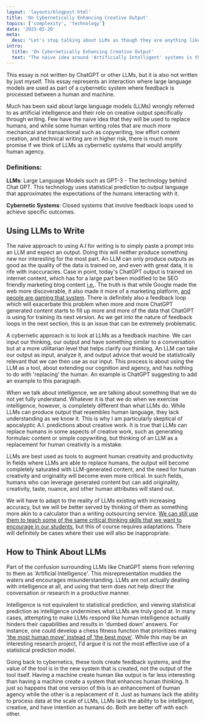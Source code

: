 ```yaml
---
layout: 'layouts/blogpost.html'
title: 'On Cybernetically Enhancing Creative Output'
topics: ['complexity', 'technology']
date: '2023-02-20'
meta:
  desc: "Let's stop talking about LLMs as though they are anything like intelligence"
intro:
  title: 'On Cybernetically Enhancing Creative Output'
  text: "The naive idea around 'Artificially Intelligent' systems is that they will be used to replace humans, and while some roles are in higher risk, there is much more promise if we think of LLMs as cybernetic systems that can amplify human agency."
---
```

This essay is not written by ChatGPT or other LLMs, but it is also not written by just myself. This essay represents an interaction where large language models are used as part of a cybernetic system where feedback is processed between a human and machine.

Much has been said about large language models (LLMs) wrongly referred to as artificial intelligence and their role on creative output specifically through writing. Few have the naive idea that they will be used to replace humans, and while some human writing roles that are much more mechanical and transactional such as copywriting, low effort content creation, and technical writing are in higher risk, there is much more promise if we think of LLMs as cybernetic systems that would amplify human agency.

### **Definitions**:

**LLMs**: Large Language Models such as GPT-3 - The technology behind Chat GPT. This technology uses statistical prediction to output language that approximates the expectations of the humans interacting with it. <br>

**Cybernetic Systems**: Closed systems that involve feedback loops used to achieve specific outcomes.
## Using LLMs to Write
The naive approach to using A.I for writing is to simply paste a prompt into an LLM and expect an output. Doing this will neither produce something new nor interesting for the most part. An LLM can only produce outputs as good as the quality of the data is trained on, and even with great data, it is rife with inaccuracies. Case in point, today's ChatGPT output is trained on internet content, which has for a large part been modified to be SEO friendly marketing blog content [i.e.](https://ahrefs.com/blog/blogging-statistics/). The truth is that while Google made the web more discoverable, it also made it more of a marketing platform, [and people are gaming that system](https://thisisnovos.com/blog/write-seo-friendly-content/). There is definitely also a feedback loop which will exacerbate this problem when more and more ChatGPT generated content starts to fill up more and more of the data that ChatGPT is using for training its next version. As we get into the nature of feedback loops in the next section, this is an issue that can be extremely problematic.

A cybernetic approach is to look at LLMs as a feedback machine. We can input our thinking, our output and have something similar to a conversation but at a more utilitarian level that helps clarify our thinking. An LLM can take our output as input, analyze it, and output advice that would be statistically relevant that we can then use as our input. This process is about using the LLM as a tool, about extending our cognition and agency, and has nothing to do with 'replacing' the human. An example is ChatGPT suggesting to add an example to this paragraph.

When we talk about intelligence, we are talking about something that we do not yet fully understand. Whatever it is that we do when we exercise intelligence, however, is completely different than what LLMs do. While LLMs can produce output that resembles human language, they lack understanding as we know it. This is why I am particularly skeptical of apocalyptic A.I. predictions about creative work. It is true that LLMs can replace humans in some aspects of creative work, such as generating formulaic content or simple copywriting, but thinking of an LLM as a replacement for human creativity is a mistake.

LLMs are best used as tools to augment human creativity and productivity. In fields where LLMs are able to replace humans, the output will become completely saturated with LLM-generated content, and the need for human creativity and originality will become even more critical. In such fields, humans who can leverage generated content but can add originality, creativity, taste, nuance, and other human attributes will stand out.

We will have to adapt to the reality of LLMs existing with increasing accuracy, but we will be better served by thinking of them as something more akin to a calculator than a writing outsourcing service. [We can still use them to teach some of the same critical thinking skills that we want to encourage in our students](https://news.ycombinator.com/from?site=oneusefulthing.substack.com), but this of course requires adaptations. There will definitely be cases where their use will also be inappropriate.

## How to Think About LLMs
Part of the confusion surrounding LLMs like ChatGPT stems from referring to them as 'Artificial Intelligence'. This misrepresentation muddies the waters and encourages misunderstanding. LLMs are not actually dealing with intelligence at all, and using that term does not help direct the conversation or research in a productive manner.

Intelligence is not equivalent to statistical prediction, and viewing statistical prediction as intelligence undermines what LLMs are truly good at. In many cases, attempting to make LLMs respond like human intelligence actually hinders their capabilities and results in 'dumbed down' answers. For instance, one could develop a chess fitness function that prioritizes making ['the most human move' instead of 'the best move'](https://maiachess.com/). While this may be an interesting research project, I'd argue it is not the most effective use of a statistical prediction model.

Going back to cybernetics, these tools create feedback systems, and the value of the tool is in the new system that is created, not the output of the tool itself. Having a machine create human like output is far less interesting than having a machine create a system that enhances human thinking. It just so happens that one version of this is an enhancement of human agency while the other is a replacement of it. Just as humans lack the ability to process data at the scale of LLMs, LLMs lack the ability to be intelligent, creative, and have intention as humans do. Both are better off with each other.
